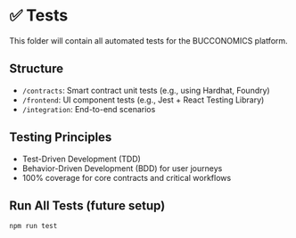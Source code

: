 # ✅ Tests

This folder will contain all automated tests for the BUCCONOMICS platform.

## Structure
- `/contracts`: Smart contract unit tests (e.g., using Hardhat, Foundry)
- `/frontend`: UI component tests (e.g., Jest + React Testing Library)
- `/integration`: End-to-end scenarios

## Testing Principles
- Test-Driven Development (TDD)
- Behavior-Driven Development (BDD) for user journeys
- 100% coverage for core contracts and critical workflows

## Run All Tests (future setup)
```bash
npm run test
